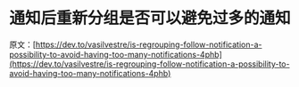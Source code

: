 # 通知后重新分组是否可以避免过多的通知

原文：[https://dev.to/vasilvestre/is-regrouping-follow-notification-a-possibility-to-avoid-having-too-many-notifications-4phb](https://dev.to/vasilvestre/is-regrouping-follow-notification-a-possibility-to-avoid-having-too-many-notifications-4phb)